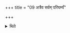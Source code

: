 +++
title = "09 अत्रैव सर्वम् परिघर्म्यं"

+++

<details><summary>थिते</summary>

9. On that spot itself, (he places) all the Pravargya-utensils round (the Mahāvīras) in a circle and he makes out the form of the (orb of ) sun.  
</details>
